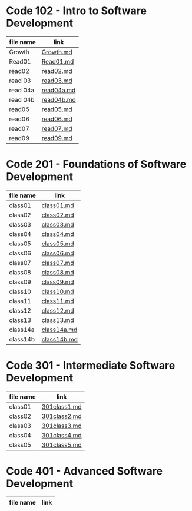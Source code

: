 # Code 102 - Intro to Software Development

file name  | link
------------- | -------------
Growth | [Growth.md](https://r-alhayek.github.io/reading-notes/Growth)
Read01 | [Read01.md](https://r-alhayek.github.io/reading-notes/Read01)
read02 | [read02.md](https://r-alhayek.github.io/reading-notes/read02)
read 03| [read03.md](https://r-alhayek.github.io/reading-notes/read03)
read 04a| [read04a.md](https://r-alhayek.github.io/reading-notes/read04a)
read 04b| [read04b.md](https://r-alhayek.github.io/reading-notes/read04b)
read05 | [read05.md](https://r-alhayek.github.io/reading-notes/read05)
read06 | [read06.md](https://r-alhayek.github.io/reading-notes/read06)
read07 | [read07.md](https://r-alhayek.github.io/reading-notes/read07)
read09 | [read09.md](https://r-alhayek.github.io/reading-notes/read09)

# Code 201 - Foundations of Software Development

file name  | link
------------- | -------------
class01 | [class01.md](https://r-alhayek.github.io/reading-notes/class01)
class02 | [class02.md](https://r-alhayek.github.io/reading-notes/class02)
class03 | [class03.md](https://r-alhayek.github.io/reading-notes/class03)
class04 | [class04.md](https://r-alhayek.github.io/reading-notes/class04)
class05 | [class05.md](https://r-alhayek.github.io/reading-notes/class05)
class06 | [class06.md](https://r-alhayek.github.io/reading-notes/class06)
class07 | [class07.md](https://r-alhayek.github.io/reading-notes/class07)
class08 | [class08.md](https://r-alhayek.github.io/reading-notes/class08)
class09 | [class09.md](https://r-alhayek.github.io/reading-notes/class09)
class10 | [class10.md](https://r-alhayek.github.io/reading-notes/class10)
class11 | [class11.md](https://r-alhayek.github.io/reading-notes/class11)
class12 | [class12.md](https://r-alhayek.github.io/reading-notes/class12)
class13 | [class13.md](https://r-alhayek.github.io/reading-notes/class13)
class14a | [class14a.md](https://r-alhayek.github.io/reading-notes/class14a)
class14b | [class14b.md](https://r-alhayek.github.io/reading-notes/class14b)

# Code 301 - Intermediate Software Development

file name  | link
------------- | -------------
class01 | [301class1.md](https://r-alhayek.github.io/reading-notes/301class1.md)
class02 | [301class2.md](https://r-alhayek.github.io/reading-notes/301class2.md)
class03 | [301class3.md](https://r-alhayek.github.io/reading-notes/301class3.md)
class04 | [301class4.md](https://r-alhayek.github.io/reading-notes/301class4.md)
class05 | [301class5.md](https://r-alhayek.github.io/reading-notes/301class5.md)






















# Code 401 - Advanced Software Development

file name  | link
------------- | -------------